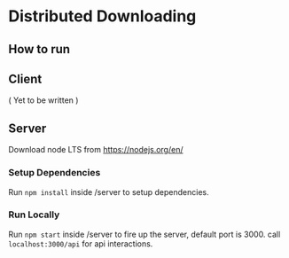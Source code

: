 # Distributed Downloading

## How to run
## Client
   ( Yet to be written )
## Server
Download node LTS from https://nodejs.org/en/ 
### Setup Dependencies
Run `npm install` inside /server  to setup dependencies.

### Run Locally
Run `npm start` inside /server to fire up the server, default port is 3000.
call `localhost:3000/api` for api interactions. 